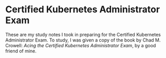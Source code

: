 # Certified Kubernetes Administrator Exam

These are my study notes I took in preparing for the Certified Kubernetes Administrator
Exam. To study, I was given a copy of the book by Chad M. Crowell: _Acing the Certified Kubernetes
Administrator Exam_, by a good friend of mine.
